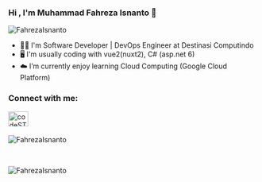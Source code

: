 ### Hi , I'm Muhammad Fahreza Isnanto 👋

<p align="left"> <img src="https://komarev.com/ghpvc/?username=FahrezaIsnanto" alt="FahrezaIsnanto" /> </p>

- 👨‍💻 I'm Software Developer | DevOps Engineer at Destinasi Computindo
- 🖥️ I'm usually coding with vue2(nuxt2), C# (asp.net 6)
- ☁️ I’m currently enjoy learning Cloud Computing (Google Cloud Platform)


### Connect with me:

[<img align="left" alt="codeSTACKr | LinkedIn" height="30" width="40" src="https://cdn.jsdelivr.net/npm/simple-icons@v3/icons/linkedin.svg" />][linkedin]

<br /><br />

<p><img align="center" src="https://github-readme-stats.vercel.app/api?username=FahrezaIsnanto&show_icons=true" alt="FahrezaIsnanto" /></p>

<br />
<p><img align="left" src="https://github-readme-stats.vercel.app/api/top-langs/?username=FahrezaIsnanto&layout=compact" alt="FahrezaIsnanto" /></p>

[linkedin]: https://www.linkedin.com/in/FahrezaIsnanto

<!--
**anonymousliem/anonymousliem** is a ✨ _special_ ✨ repository because its `README.md` (this file) appears on your GitHub profile.

Here are some ideas to get you started:

- 🔭 I’m currently working on ...
- 🌱 I’m currently learning ...
- 👯 I’m looking to collaborate on ...
- 🤔 I’m looking for help with ...
- 💬 Ask me about ...
- 📫 How to reach me: ...
- 😄 Pronouns: ...
- ⚡ Fun fact: ...
-->
